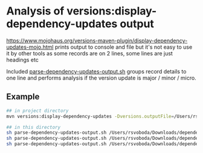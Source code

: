 # Analysis of versions:display-dependency-updates output

https://www.mojohaus.org/versions-maven-plugin/display-dependency-updates-mojo.html prints output to console and file but it's not easy to use it by other tools as some records are on 2 lines, some lines are just headings etc

Included [parse-dependency-updates-output.sh](parse-dependency-updates-output.sh) groups record details to one line and performs analysis if the version update is major / minor / micro.

## Example

```bash
## in project directory
mvn versions:display-dependency-updates -Dversions.outputFile=/Users/rsvoboda/Downloads/dependency-updates.txt

## in this directory
sh parse-dependency-updates-output.sh /Users/rsvoboda/Downloads/dependency-updates.txt | grep MICRO | sort
sh parse-dependency-updates-output.sh /Users/rsvoboda/Downloads/dependency-updates.txt | grep MINOR | sort
sh parse-dependency-updates-output.sh /Users/rsvoboda/Downloads/dependency-updates.txt | grep MAJOR | sort
```